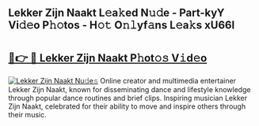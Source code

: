 ## Lekker Zijn Naakt L𝚎a𝚔ed N𝚞𝚍e - Part-kyY Vi𝚍𝚎o P𝚑𝚘tos - H𝚘𝚝 O𝚗𝚕yf𝚊ns L𝚎a𝚔s xU66l

# <h2><a href="http://kf0r9k4.oniu.top/?m=Lekker+Zijn+Naakt">🔗👉 🔴 Lekker Zijn Naakt P𝚑ot𝚘𝚜 V𝚒d𝚎o</a></h2>

[![Lekker Zijn Naakt Nu𝚍e𝚜](https://i.imgur.com/0qMVB7G.gif)](http://kf0r9k4.oniu.top/?m=Lekker+Zijn+Naakt)
Online creator and multimedia entertainer Lekker Zijn Naakt, known for disseminating dance and lifestyle knowledge through popular dance routines and brief clips. Inspiring musician Lekker Zijn Naakt, celebrated for their ability to move and inspire others through their music.  

